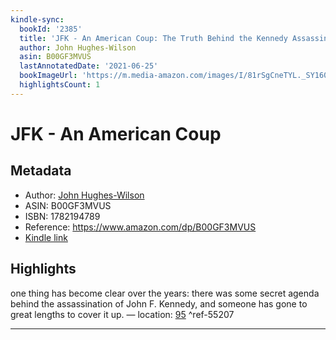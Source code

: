 ```yaml
---
kindle-sync:
  bookId: '2385'
  title: 'JFK - An American Coup: The Truth Behind the Kennedy Assassination'
  author: John Hughes-Wilson
  asin: B00GF3MVUS
  lastAnnotatedDate: '2021-06-25'
  bookImageUrl: 'https://m.media-amazon.com/images/I/81rSgCneTYL._SY160.jpg'
  highlightsCount: 1
---
```

# JFK - An American Coup
## Metadata
* Author: [John Hughes-Wilson](https://www.amazon.com/John-Hughes-Wilson/e/B001HCZNJI/ref=dp_byline_cont_ebooks_1)
* ASIN: B00GF3MVUS
* ISBN: 1782194789
* Reference: https://www.amazon.com/dp/B00GF3MVUS
* [Kindle link](kindle://book?action=open&asin=B00GF3MVUS)

## Highlights
one thing has become clear over the years: there was some secret agenda behind the assassination of John F. Kennedy, and someone has gone to great lengths to cover it up. — location: [95](kindle://book?action=open&asin=B00GF3MVUS&location=95) ^ref-55207

---
